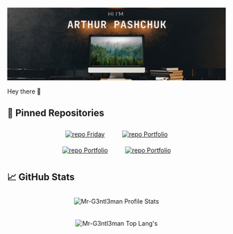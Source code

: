 [![Mr-G3ntl3man GitHub Banner](assets/gitBanner.jpg)](https://web-site-mr-gentleman.vercel.app)

Hey there 👋




## 📌 Pinned Repositories

<p style="display: flex; justify-content: center; flex-wrap: wrap; margin: 0">
<a style="margin:10px 20px" href="https://github.com/Mr-G3ntl3man/Friday">
    <img  src="https://github-readme-stats.vercel.app/api/pin/?username=Mr-G3ntl3man&repo=Friday&theme=solarized-light" alt="repo Friday"/>
</a>

<a style="margin:10px 20px" href="https://github.com/Mr-G3ntl3man/Portfolio">
    <img  src="https://github-readme-stats.vercel.app/api/pin/?username=Mr-G3ntl3man&repo=Portfolio&theme=solarized-light" alt="repo Portfolio" />
</a>
</p>

<p  style="display: flex; justify-content: center; flex-wrap: wrap; margin: 0">
<a style="margin:10px 20px" href="https://github.com/Mr-G3ntl3man/Friday">
    <img  src="https://github-readme-stats.vercel.app/api/pin/?username=Mr-G3ntl3man&repo=Friday&theme=solarized-light" alt="repo Portfolio"/>
</a>

<a style="margin:10px 20px" href="https://github.com/Mr-G3ntl3man/Portfolio">
    <img  src="https://github-readme-stats.vercel.app/api/pin/?username=Mr-G3ntl3man&repo=Portfolio&theme=solarized-light" alt="repo Portfolio"/>
</a>
</p>

## 📈 GitHub Stats

<p align="center">
<img style="margin:10px" src="https://github-readme-stats.vercel.app/api?username=Mr-G3ntl3man&show_icons=true&theme=solarized-light" alt="Mr-G3ntl3man Profile Stats" />
</p>
<p align="center">
<img style="margin:10px" src="https://github-readme-stats.vercel.app/api/top-langs/?username=Mr-G3ntl3man&langs_count=10&theme=solarized-light&layout=compact" alt="Mr-G3ntl3man Top Lang's" />
</p>
